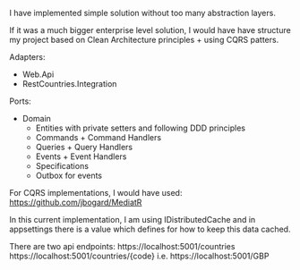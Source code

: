 I have implemented simple solution without too many abstraction layers.


If it was a much bigger enterprise level solution, I would have have structure my project based on Clean Architecture principles + using CQRS patters.


Adapters:
- Web.Api
- RestCountries.Integration

Ports:
 - Domain
     - Entities with private setters and following DDD principles
     - Commands + Command Handlers
     - Queries + Query Handlers
     - Events + Event Handlers
     - Specifications
     - Outbox for events

For CQRS implementations, I would have used: https://github.com/jbogard/MediatR


In this current implementation, I am using IDistributedCache and in appsettings there is a value which defines for how to keep this data cached.

There are two api endpoints: 
https://localhost:5001/countries
https://localhost:5001/countries/{code} i.e. https://localhost:5001/GBP
